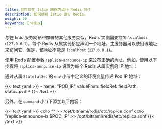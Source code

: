 ```yaml
---
title: 我可以在 Istio 网格内运行 Redis 吗？
description: 如何使用 Istio 运行 Redis。
weight: 50
keywords: [redis]
---
```


与在 Istio 服务网格中部署的其他服务类似，Redis 实例需要监听 `localhost` (`127.0.0.1`)。每个 Redis 从属实例都应声明一个地址，主服务器可以使用该地址来访问它，但是，该地址不能是 `localhost` (`127.0.0.1`)。

使用 Redis 配置参数 `replica-announce-ip` 来公布正确的地址。例如，使用以下步骤将 `replica-announce-ip` 设置为每个 Redis 从属实例的 IP 地址：

通过从属 `StatefulSet` 的 `env` 小节中定义的环境变量传递 Pod IP 地址：

{{< text yaml >}}
    - name: "POD_IP"
      valueFrom:
        fieldRef:
          fieldPath: status.podIP
{{< /text >}}

另外，在 `command` 小节下添加以下内容：

{{< text yaml >}}
echo "" >> /opt/bitnami/redis/etc/replica.conf
echo "replica-announce-ip $POD_IP" >> /opt/bitnami/redis/etc/replica.conf
{{< /text >}}
